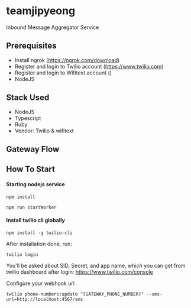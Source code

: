 # teamjipyeong
Inbound Message Aggregator Service

## Prerequisites
- Install ngrok (https://ngrok.com/download)
- Register and login to Twilio account (https://www.twilio.com)
- Register and login to Wifitext account ()
- NodeJS

## Stack Used
- NodeJS
- Typescript
- Ruby
- Vendor: Twilio & wifitext

## Gateway Flow


## How To Start

#### Starting nodejs service
```npm install```

```npm run startWorker```

#### Install twilio cli globally
```npm install -g twilio-cli```

After installation done, run:

```twilio login```

You'll be asked about SID, Secret, and app name, which you can get from twilio dashboard after login: https://www.twilio.com/console

Configure your webhook url

```twilio phone-numbers:update "[GATEWAY_PHONE_NUMBER]" --sms-url=http://localhost:4567/sms```

